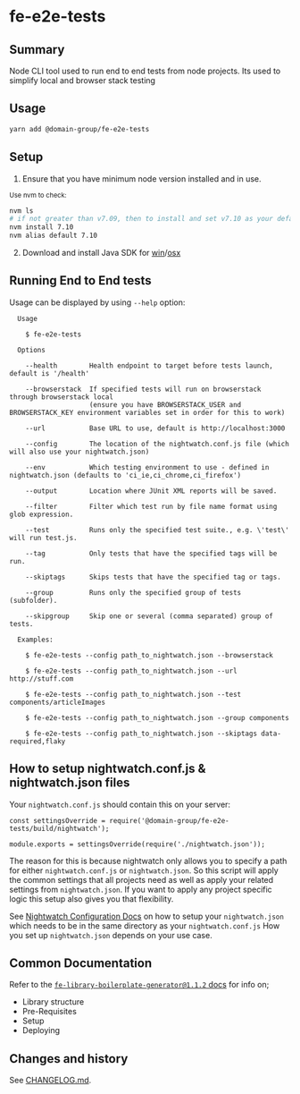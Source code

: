 # fe-e2e-tests

## Summary

Node CLI tool used to run end to end tests from node projects.
Its used to simplify local and browser stack testing

## Usage

```bash
yarn add @domain-group/fe-e2e-tests
```
## Setup
1. Ensure that you have minimum node version installed and in use.

<sub>Use nvm to check: </sub>
```bash
nvm ls
# if not greater than v7.09, then to install and set v7.10 as your default
nvm install 7.10
nvm alias default 7.10
```
2. Download and install Java SDK for [win](https://domain-blog.s3.amazonaws.com/jdk-8u111-windows-x64.exe)/[osx](https://domain-blog.s3.amazonaws.com/jdk-8u111-macosx-x64.dmg)

## Running End to End tests

Usage can be displayed by using `--help` option:

```
  Usage

    $ fe-e2e-tests
  
  Options
  
    --health        Health endpoint to target before tests launch, default is '/health'

    --browserstack  If specified tests will run on browserstack through browserstack local
                    (ensure you have BROWSERSTACK_USER and BROWSERSTACK_KEY environment variables set in order for this to work)

    --url           Base URL to use, default is http://localhost:3000

    --config        The location of the nightwatch.conf.js file (which will also use your nightwatch.json) 

    --env           Which testing environment to use - defined in nightwatch.json (defaults to 'ci_ie,ci_chrome,ci_firefox')

    --output        Location where JUnit XML reports will be saved.

    --filter        Filter which test run by file name format using glob expression.

    --test          Runs only the specified test suite., e.g. \'test\' will run test.js.

    --tag           Only tests that have the specified tags will be run.

    --skiptags      Skips tests that have the specified tag or tags.

    --group         Runs only the specified group of tests (subfolder).

    --skipgroup     Skip one or several (comma separated) group of tests.

  Examples:

    $ fe-e2e-tests --config path_to_nightwatch.json --browserstack

    $ fe-e2e-tests --config path_to_nightwatch.json --url http://stuff.com

    $ fe-e2e-tests --config path_to_nightwatch.json --test components/articleImages

    $ fe-e2e-tests --config path_to_nightwatch.json --group components

    $ fe-e2e-tests --config path_to_nightwatch.json --skiptags data-required,flaky
```

## How to setup nightwatch.conf.js & nightwatch.json files

Your `nightwatch.conf.js` should contain this on your server:

```
const settingsOverride = require('@domain-group/fe-e2e-tests/build/nightwatch');

module.exports = settingsOverride(require('./nightwatch.json'));
```

The reason for this is because nightwatch only allows you to specify a path for either `nightwatch.conf.js` or `nightwatch.json`.
So this script will apply the common settings that all projects need as well as apply your related settings from `nightwatch.json`.
If you want to apply any project specific logic this setup also gives you that flexibility.

See [Nightwatch Configuration Docs](http://nightwatchjs.org/gettingstarted#settings-file) on how to setup your `nightwatch.json` which needs to be in the same directory as your `nightwatch.conf.js`
How you set up `nightwatch.json` depends on your use case.


## Common Documentation

Refer to the [`fe-library-boilerplate-generator@1.1.2`
docs](https://github.com/domain-group/fe-library-boilerplate-generator/tree/v1.1.2#code-architecture)
for info on;
* Library structure
* Pre-Requisites
* Setup
* Deploying

## Changes and history

See [CHANGELOG.md](./CHANGELOG.md).
